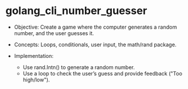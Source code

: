 # golang_cli_number_guesser

* Objective: Create a game where the computer generates a random number, and the user guesses it.

* Concepts: Loops, conditionals, user input, the math/rand package.

* Implementation:
    * Use rand.Intn() to generate a random number.
    * Use a loop to check the user’s guess and provide feedback ("Too high/low").